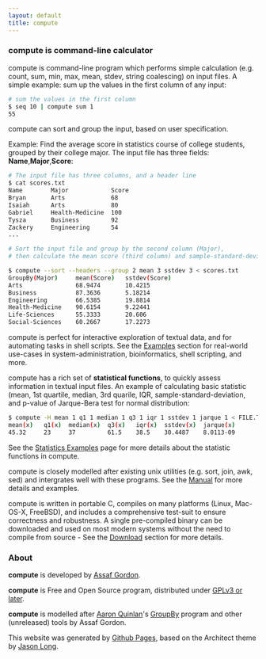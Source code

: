 ```yaml
---
layout: default
title: compute
---
```


### compute is command-line calculator

compute is command-line program which performs simple calculation (e.g. count, sum, min, max, mean, stdev, string coalescing) on input files. A simple example: sum up the values in the first column of any input:

```sh
# sum the values in the first column
$ seq 10 | compute sum 1
55
```

compute can sort and group the input, based on user specification.

Example: Find the average score in statistics course of college students, grouped by their college major.
The input file has three fields: **Name**,**Major**,**Score**:

```sh
# The input file has three columns, and a header line
$ cat scores.txt
Name        Major            Score
Bryan       Arts             68
Isaiah      Arts             80
Gabriel     Health-Medicine  100
Tysza       Business         92
Zackery     Engineering      54
...

# Sort the input file and group by the second column (Major),
# then calculate the mean score (third column) and sample-standard-deviation.

$ compute --sort --headers --group 2 mean 3 sstdev 3 < scores.txt
GroupBy(Major)     mean(Score)   sstdev(Score)
Arts               68.9474       10.4215
Business           87.3636       5.18214
Engineering        66.5385       19.8814
Health-Medicine    90.6154       9.22441
Life-Sciences      55.3333       20.606
Social-Sciences    60.2667       17.2273
```

compute is perfect for interactive exploration of textual data, and for
automating tasks in shell scripts. See the [Examples](./examples.html)
section for real-world use-cases in system-administration, bioinformatics,
shell scripting, and more.

compute has a rich set of **statistical functions**, to quickly assess information
in textual input files. An example of calculating basic statistic (mean, 1st
quartile, median, 3rd quarile, IQR, sample-standard-deviation, and p-value of
Jarque-Bera test for normal distribution:

```sh
$ compute -H mean 1 q1 1 median 1 q3 1 iqr 1 sstdev 1 jarque 1 < FILE.TXT
mean(x)   q1(x)  median(x)  q3(x)   iqr(x)  sstdev(x)  jarque(x)
45.32     23     37         61.5    38.5    30.4487    8.0113-09
```

See the [Statistics Examples](./example_stats.html) page for more details about the
statistic functions in compute.



compute is closely modelled after existing unix utilities (e.g. sort, join,
awk, sed) and intergrates well with these programs. See the
[Manual](./manual.html) for more details and examples.

compute is written in portable C, compiles on many platforms (Linux, Mac-OS-X, FreeBSD),
and includes a comprehensive test-suit to ensure correctness and robustness.
A single pre-compiled binary can be downloaded and used on most modern systems
without the need to compile from source -
See the [Download](./download.html) section for more details.

### About

**compute** is developed by [Assaf Gordon](https://github.com/agordon).

**compute** is Free and Open Source program, distributed under [GPLv3 or later](http://opensource.org/licenses/GPL-3.0).

**compute** is modelled after [Aaron Quinlan](https://github.com/arq5x)'s [GroupBy](https://github.com/arq5x/bedtools2) program and other (unreleased) tools by Assaf Gordon.

This website was generated by [Github Pages](https://pages.github.com), based on the Architect theme by [Jason Long](https://twitter.com/jasonlong).

